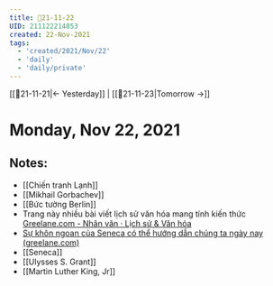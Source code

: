```yaml
---
title: 📝21-11-22
UID: 211122214853
created: 22-Nov-2021
tags:
  - 'created/2021/Nov/22'
  - 'daily'
  - 'daily/private'
---
```

[[📝21-11-21|<- Yesterday]] | [[📝21-11-23|Tomorrow ->]]
# Monday, Nov 22, 2021

## Notes:
- [[Chiến tranh Lạnh]]
- [[Mikhail Gorbachev]]
- [[Bức tường Berlin]]
- Trang này nhiều bài viết lịch sử văn hóa mang tính kiến thức [Greelane.com - Nhân văn · Lịch sử & Văn hóa](https://www.greelane.com/vi/nh%c3%a2n-v%c4%83n/l%e1%bb%8bch-s%e1%bb%ad--v%c4%83n-h%c3%b3a/6/)
- [Sự khôn ngoan của Seneca có thể hướng dẫn chúng ta ngày nay (greelane.com)](https://www.greelane.com/vi/nh%c3%a2n-v%c4%83n/l%e1%bb%8bch-s%e1%bb%ad--v%c4%83n-h%c3%b3a/life-of-seneca-120977/)
- [[Seneca]]
- [[Ulysses S. Grant]]
- [[Martin Luther King, Jr]]